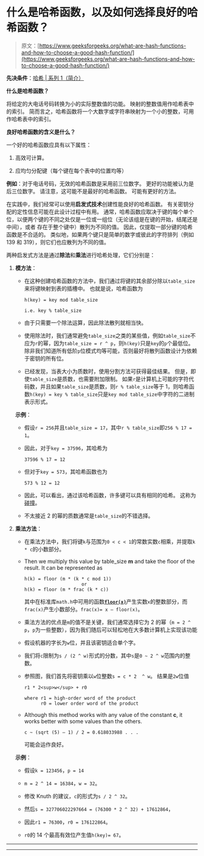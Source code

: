 # 什么是哈希函数，以及如何选择良好的哈希函数？

> 原文：[https://www.geeksforgeeks.org/what-are-hash-functions-and-how-to-choose-a-good-hash-function/](https://www.geeksforgeeks.org/what-are-hash-functions-and-how-to-choose-a-good-hash-function/)

**先决条件**：[哈希 | 系列 1（简介）](https://www.geeksforgeeks.org/hashing-set-1-introduction/) 

**什么是哈希函数？**

将给定的大电话号码转换为小的实际整数值的功能。 映射的整数值用作哈希表中的索引。 简而言之，哈希函数将一个大数字或字符串映射为一个小的整数，可用作哈希表中的索引。

**良好哈希函数的含义是什么？**

一个好的哈希函数应具有以下属性：

1.  高效可计算。

2.  应均匀分配键（每个键在每个表中的位置均等）

**例如**：对于电话号码，无效的哈希函数是采用前三位数字。 更好的功能被认为是后三位数字。 请注意，这可能不是最好的哈希函数。 可能有更好的方法。

在实践中，我们经常可以使用**启发式技术**创建性能良好的哈希函数。 有关密钥分配的定性信息可能在此设计过程中有用。 通常，哈希函数应取决于键的每个单个位，以便两个键的不同之处仅是一位或一组位（无论该组是在键的开始，结尾还是中间），或者 存在于整个键中）散列为不同的值。 因此，仅提取一部分键的哈希函数是不合适的。 类似地，如果两个键只是简单的数字或彼此的字符排列（例如 139 和 319），则它们也应散列为不同的值。

两种启发式方法是通过**除法**和**乘法**进行哈希处理，它们分别是：

1.  **模方法**：

    *   在这种创建哈希函数的方法中，我们通过将键的其余部分除以`table_size`来将键映射到表的插槽中。 也就是说，哈希函数为

        ```
        h(key) = key mod table_size 

        i.e. key % table_size
        ```

    *   由于只需要一个除法运算，因此除法散列就相当快。

    *   使用除法时，我们通常避免`table_size`之类的某些值，例如`table_size`不应为`r`的幂，因为`table_size = r ^ p`，则`h(key)`只是`key`的`p`个最低位。 除非我们知道所有低阶`p`位模式均等可能，否则最好将散列函数设计为依赖于密钥的所有位。

    *   已经发现，当表大小为质数时，使用分割方法可获得最佳结果。 但是，即使`table_size`是质数，也需要附加限制。 如果`r`是计算机上可能的字符代码数，并且如果`table_size`是质数，则`r % table_size`等于 1，则哈希函数`h(key) = key % table_size`只是`key mod table_size`中字符的二进制表示形式。

    **示例**：

    *   假设`r = 256`并且`table_size = 17`，其中`r % table_size`即`256 % 17 = 1`。

    *   因此，对于`key = 37596`，其哈希为

        ```
        37596 % 17 = 12
        ```

    *   但对于`key = 573`，其哈希函数也为

        ```
        573 % 12 = 12
        ```

    *   因此，可以看出，通过该哈希函数，许多键可以具有相同的哈希。 这称为[碰撞](https://www.geeksforgeeks.org/hashing-set-2-separate-chaining/)。

    *   不太接近 2 的幂的质数通常是`table_size`的不错选择。

2.  **乘法方法**：

    *   在乘法方法中，我们将键`k`与范围为`0 < c < 1`的常数实数`c`相乘，并提取`k * c`的小数部分。

    *   Then we multiply this value by table_size **m** and take the floor of the result. It can be represented as

        ```
        h(k) = floor (m * (k * c mod 1))
                             or
        h(k) = floor (m * frac (k * c))

        ```

        其中在标准库`math.h`中可用的函数[**`floor(x)`**](https://www.geeksforgeeks.org/ceil-floor-functions-cpp/)产生实数`x`的整数部分，而`frac(x)`产生小数部分。`frac(x)= x – floor(x)`。

    *   乘法方法的优点是`m`的值不是关键，我们通常选择它为 2 的幂（`m = 2 ^ p`，`p`为一些整数），因为我们随后可以轻松地在大多数计算机上实现该功能

    *   假设机器的字长为`w`位，并且该密钥适合单个字。

    *   我们将`c`限制为`s / (2 ^ w)`形式的分数，其中`s`是`0 ~ 2 ^ w`范围内的整数。

    *   参照图，我们首先将密钥乘以`w`位整数`s = c * 2  ^ w`。 结果是`2w`位值

        ```
        r1 * 2<sup>w</sup> + r0

        where r1 = high-order word of the product
              r0 = lower order word of the product

        ```

    *   Although this method works with any value of the constant **c**, it works better with some values than the others.

        ```
        c ~ (sqrt (5) – 1) / 2 = 0.618033988 . . .
        ```

        可能会运作良好。

    **示例**：

    *   假设`k = 123456`，`p = 14`

    *   `m = 2 ^ 14 = 16384`，`w = 32`。

    *   修改 Knuth 的建议，`c`的形式为`s / 2 ^ 32`。

    *   然后`s = 327706022297664 = (76300 * 2 ^ 32) + 17612864`，

    *   因此`r1 = 76300`，`r0 = 176122864`。

    *   `r0`的 14 个最高有效位产生值`h(key)= 67`。



* * *

* * *



